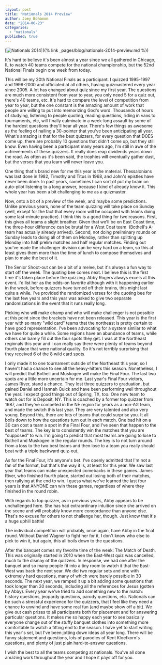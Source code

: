 ```yaml
---
layout: post
title: "Nationals 2014 Preview"
author: Joey Bohanon
date: "2014-06-23"
categories: 
  - "nationals"
published: true
---
```


[![Nationals 2014](images/SWFIMG_140422_09581295_MSL1U.jpg)]({% link _pages/blog/nationals-2014-preview.md %})

It's hard to believe it's been almost a year since we all gathered in Chicago, IL to watch 40 teams compete for the national championship, but the 52nd National Finals begin one week from today.

This will be my 20th National Finals as a participant. I quizzed 1995-1997 and 1999-2000 and officiated at all others, having quizmastered every year since 2005. A lot has changed about quiz since my first year. The questions are much more consistent from year to year, you only need 5 for a quiz out, there's 40 teams, etc. It's hard to compare the level of competition from year to year, but the one constant is the amazing amount of work that people are willing to put into memorizing God's word. Thousands of hours of studying, listening to people quoting, reading questions, riding in vans to tournaments, etc, will finally culminate in a week-long assault by some of the hardest questions they'll hear all year. There's few things as awesome as the feeling of nailing a 30-pointer that you've been anticipating all year. What's amazing is that for the best quizzers, for every question that DOES come up, there are probably 10 questions that didn't come up, but they still know. Even having been a participant many years ago, I'm still in awe of the achievements of these quizzers. It really does reap dividends years down the road. As often as it's been said, the trophies will eventually gather dust, but the verses that you learn will never leave you.

One thing that's brand new for me this year is the material. Thessalonians was last done in 1982, Timothy and Titus in 1968, and John's epistles have never been done. In past years, sometimes I can sort of put my brain on auto-pilot listening to a long answer, because I kind of already know it. This whole year has been a bit challenging to me as a quizmaster.

Now, onto a bit of a preview of the week, and maybe some predictions. Unlike previous years, none of the team quizzing will take place on Sunday (well, except for the fact that every room will be occupied with teams doing some last-minute practice). I think this is a good thing for two reasons. First, this gives all teams a slight breather. Given that we'll be on East Coast time, the three-hour difference can be brutal for a West Coat team. (Bothell's A-team has actually already arrived). Second, not doing preliminary rounds on Sunday leads to doing all of them on Monday, rather than splitting up Monday into half prelim matches and half regular matches. Finding out you've made the challenger division can be very hard on a team, so this at least gives them more than the time of lunch to compose themselves and plan to make the best of it.

The Senior Shoot-out can be a bit of a melee, but it's always a fun way to start off the week. The quoting bee comes next. I believe this is the first time it's taken place before the quizzing. Abby Rogers always excels at this event. I'd list her as the odds-on favorite although with it happening earlier in the week, before quizzers have turned off their brains, this might last quite a while. I've provided the randomized verses for the quoting bee for the last few years and this year was asked to give two separate randomizations in the event that it runs really long.

Picking who will make champ and who will make challenger is not possible at this point since the brackets have not been released. This year is the first year with so many "wild card" teams that the northeast is pretty certain to have good representation. I've been advocating for a system similar to what we have for quite a while. Some regions have an abundance of teams, while others can barely fill out the four spots they get. I was at the Northeast regionals this year and I can really say there were plenty of teams beyond fourth place that were national quality. So it's not terribly surprising that they received 6 of the 8 wild card spots.

I only made it to one tournament outside of the Northeast this year, so I haven't had a chance to see all the heavy-hitters this season. Nonetheless, I will predict that Bothell and Muskogee will make the Final Four. The last two spots are a little more uncertain for me. Last year's Final Four victors, James River, stand a chance. They lost three quizzers to graduation, but gained Daniel and Hannah Quick and have been performing well throughout the year. I expect good things out of Spring, TX, too. One new team to watch out for is Deposit, NY. This is coached by a former top quizzer from 1987, and they've competed in the NE region for years as a non-AG team, and made the switch this last year. They are very talented and also very young. Beyond this, there are lots of teams that could surprise you. It all boils down to how the questions turn out in each match. One bad hit on a 30 can cost a team a spot in the Final Four, and I've seen that happen to the best of teams. The key is to consistently win the matches that you are "supposed" to win. I'm going to predict that most teams are going to lose to Bothell and Muskogee in the regular rounds. The key is to not turn around from a loss to the two best teams and then lose to a team you really should beat with a triple backward quiz-out.

As for the Final Four, it's anyone's bet. I've openly admitted that I'm not a fan of the format, but that's the way it is, at least for this year. We saw last year that teams can make unexpected comebacks in these games. James River, who finished fourth place, started out losing both of their matches, then rallying at the end to win. I guess what we've learned the last four years is that ANYONE can win these games, regardless of where they finished in the round robin.

With regards to top quizzer, as in previous years, Abby appears to be unchallenged here. She has had extraordinary intuition since she arrived on the scene and will probably know more concordance than anyone else. That's no excuse for others to not challenge her, though. Just know that it's a huge uphill battle!

The individual competition will probably, once again, have Abby in the final round. Without Daniel Wagner to fight her for it, I don't know who else to pick to win it, but again, this all boils down to the questions.

After the banquet comes my favorite time of the week: The Match of Death. This was originally started in 2010 when the East-West quiz was cancelled, much to the dismay of the quizzers. In response, we had one after the banquet and so many people fit into a tiny room to watch it that the East-West was back the next year. We did two regular sets and one with extremely hard questions, many of which were barely possible in 30 seconds. The next year, we ramped it up a bit adding some questions that took longer than 30 seconds, including all the references for Jesus (gotten by Abby). Every year we've tried to add something new to the match: history questions, jeopardy questions, parody questions, etc. Nationals can be such a stressful experience for the quizzers, that I feel like they need a chance to unwind and have some real fun (and maybe show off a bit). We give out cash prizes to all participants both for placement and for answering particular questions. It makes me so happy each year to see basically everyone change out of the stuffy banquet clothes into something more comfortable to watch a fitting end to the season. I have yet to start writing this year's set, but I've been jotting down ideas all year long. There will be funny statement and questions, lots of parodies of Kent Kloefkorn's questions, and plenty of just plain hard-to-answer questions.

I wish the best to all the teams competing at nationals. You've all done amazing work throughout the year and I hope it pays off for you.
